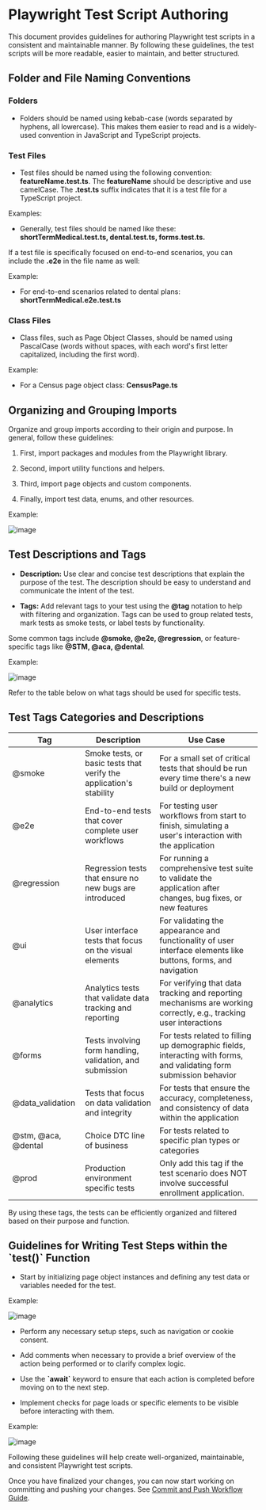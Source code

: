 # Playwright Test Script Authoring

This document provides guidelines for authoring Playwright test scripts
in a consistent and maintainable manner. By following these guidelines,
the test scripts will be more readable, easier to maintain, and better
structured.

## Folder and File Naming Conventions

### Folders

- Folders should be named using kebab-case (words separated by
    hyphens, all lowercase). This makes them easier to read and is a
    widely-used convention in JavaScript and TypeScript projects.

### Test Files

- Test files should be named using the following convention:
    **featureName.test.ts**. The **featureName** should be descriptive
    and use camelCase. The **.test.ts** suffix indicates that it is a
    test file for a TypeScript project.

Examples:

- Generally, test files should be named like these:
    **shortTermMedical.test.ts, dental.test.ts, forms.test.ts.**

If a test file is specifically focused on end-to-end scenarios, you can
include the **.e2e** in the file name as well:

Example:

- For end-to-end scenarios related to dental plans:
    **shortTermMedical.e2e.test.ts**

### Class Files

- Class files, such as Page Object Classes, should be named using
    PascalCase (words without spaces, with each word's first letter
    capitalized, including the first word).

Example:

- For a Census page object class: **CensusPage.ts**

## Organizing and Grouping Imports

Organize and group imports according to their origin and purpose. In
general, follow these guidelines:

1. First, import packages and modules from the Playwright library.

2. Second, import utility functions and helpers.

3. Third, import page objects and custom components.

4. Finally, import test data, enums, and other resources.

Example:

![image](https://user-images.githubusercontent.com/89407715/227191282-49fd0c5a-e731-4007-baf8-c6ff583a9676.png)

## Test Descriptions and Tags

- **Description:** Use clear and concise test descriptions that
    explain the purpose of the test. The description should be easy to
    understand and communicate the intent of the test.

- **Tags:** Add relevant tags to your test using the **@tag** notation
    to help with filtering and organization. Tags can be used to group
    related tests, mark tests as smoke tests, or label tests by
    functionality.

Some common tags include **@smoke, @e2e, @regression**, or
feature-specific tags like **@STM, @aca, @dental**.

Example:

![image](https://user-images.githubusercontent.com/89407715/227191485-f6a409c3-86b5-4a75-bbdc-95d570cb7439.png)

Refer to the table below on what tags should be used for specific tests.

## Test Tags Categories and Descriptions

| Tag              | Description                                                           | Use Case                                                                                   |
|------------------|-----------------------------------------------------------------------|--------------------------------------------------------------------------------------------|
| @smoke           | Smoke tests, or basic tests that verify the application's stability   | For a small set of critical tests that should be run every time there's a new build or deployment |
| @e2e             | End-to-end tests that cover complete user workflows                  | For testing user workflows from start to finish, simulating a user's interaction with the application |
| @regression      | Regression tests that ensure no new bugs are introduced               | For running a comprehensive test suite to validate the application after changes, bug fixes, or new features |
| @ui              | User interface tests that focus on the visual elements                | For validating the appearance and functionality of user interface elements like buttons, forms, and navigation |
| @analytics       | Analytics tests that validate data tracking and reporting             | For verifying that data tracking and reporting mechanisms are working correctly, e.g., tracking user interactions |
| @forms           | Tests involving form handling, validation, and submission             | For tests related to filling up demographic fields, interacting with forms, and validating form submission behavior |
| @data_validation | Tests that focus on data validation and integrity                     | For tests that ensure the accuracy, completeness, and consistency of data within the application |
| @stm, @aca, @dental | Choice DTC line of business                                      | For tests related to specific plan types or categories |
| @prod            | Production environment specific tests                                | Only add this tag if the test scenario does NOT involve successful enrollment application. |

By using these tags, the tests can be efficiently organized and filtered based on their purpose and function.

## Guidelines for Writing Test Steps within the \`test()\` Function

- Start by initializing page object instances and defining any test
    data or variables needed for the test.

Example:

![image](https://user-images.githubusercontent.com/89407715/227191655-4777734d-a533-439c-a51e-bd260c023435.png)

- Perform any necessary setup steps, such as navigation or cookie
    consent.

- Add comments when necessary to provide a brief overview of the
    action being performed or to clarify complex logic.

- Use the **\`await\`** keyword to ensure that each action is
    completed before moving on to the next step.

- Implement checks for page loads or specific elements to be visible
    before interacting with them.

Example:

![image](https://user-images.githubusercontent.com/89407715/227191849-0a567d7c-0880-4c15-ae0a-bca4f6cacb38.png)

Following these guidelines will help create well-organized,
maintainable, and consistent Playwright test scripts.

Once you have finalized your changes, you can now start working on committing and pushing your changes. See [Commit and Push Workflow Guide](https://github.com/bddwithTim/healthmarkets-dtc-automation/blob/master/docs/Commit%20and%20Push%20Workflow%20Guide.md).
